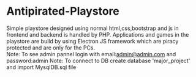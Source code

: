 # Antipirated-Playstore
Simple playstore designed using normal html,css,bootstrap and js in frontend and backend is handled by  PHP. Applications and games in the playstore are  build by using Electron JS framework which are piracy protected and are only for the PCs.   
Note: To see admin pannel login with email:admin@admin.com and password:admin
Note: To connect to DB create database 'major_project' and import MysqlDB.sql file

